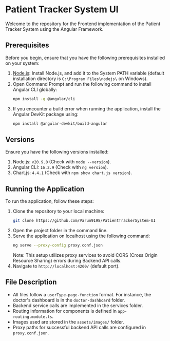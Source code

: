 # Patient Tracker System UI

Welcome to the repository for the Frontend implementation of the Patient Tracker System using the Angular Framework.

## Prerequisites

Before you begin, ensure that you have the following prerequisites installed on your system:

1. [Node.js](https://nodejs.org/en/download): Install Node.js, and add it to the System PATH variable (default installation directory is `C:\Program Files\nodejs\` on Windows).
2. Open Command Prompt and run the following command to install Angular CLI globally:
    ```bash
    npm install -g @angular/cli
    ```
3. If you encounter a build error when running the application, install the Angular DevKit package using:
    ```bash
    npm install @angular-devkit/build-angular
    ```

## Versions

Ensure you have the following versions installed:

1. Node.js: `v20.9.0` (Check with `node --version`).
2. Angular CLI: `16.2.9` (Check with `ng version`).
3. Chart.js: `4.4.1` (Check with `npm show chart.js version`).

## Running the Application

To run the application, follow these steps:

1. Clone the repository to your local machine:
    ```bash
    git clone https://github.com/Varun9198/PatientTrackerSystem-UI
    ```
2. Open the project folder in the command line.
3. Serve the application on localhost using the following command:
    ```bash
    ng serve --proxy-config proxy.conf.json
    ```
    Note: This setup utilizes proxy services to avoid CORS (Cross Origin Resource Sharing) errors during Backend API calls.
4. Navigate to `http://localhost:4200/` (default port).

## File Description

- All files follow a `userType-page-function` format. For instance, the doctor's dashboard is in the `doctor-dashboard` folder.
- Backend service calls are implemented in the services folder.
- Routing information for components is defined in `app-routing.module.ts`.
- Images used are stored in the `assets/images/` folder.
- Proxy paths for successful backend API calls are configured in `proxy.conf.json`.

